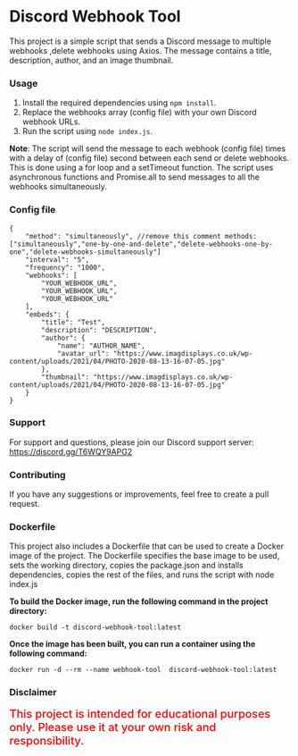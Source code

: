 # Discord Webhook Tool
This project is a simple script that sends a Discord message to multiple webhooks ,delete webhooks using Axios. The message contains a title, description, author, and an image thumbnail.

### Usage
1. Install the required dependencies using `npm install`.
2. Replace the webhooks array (config file) with your own Discord webhook URLs.
3. Run the script using `node index.js`.

**Note**: The script will send the message to each webhook (config file) times with a delay of (config file) second between each send or delete webhooks. This is done using a for loop and a setTimeout function. The script uses asynchronous functions and Promise.all to send messages to all the webhooks simultaneously.

### Config file
```
{
    "method": "simultaneously", //remove this comment methods: ["simultaneously","one-by-one-and-delete","delete-webhooks-one-by-one","delete-webhooks-simultaneously"]
    "interval": "5",
    "frequency": "1000",
    "webhooks": [
        "YOUR_WEBHOOK_URL",
        "YOUR_WEBHOOK_URL",
        "YOUR_WEBHOOK_URL"
    ],
    "embeds": {
        "title": "Test",
        "description": "DESCRIPTION",
        "author": {
            "name": "AUTHOR_NAME",
            "avatar_url": "https://www.imagdisplays.co.uk/wp-content/uploads/2021/04/PHOTO-2020-08-13-16-07-05.jpg"
        },
        "thumbnail": "https://www.imagdisplays.co.uk/wp-content/uploads/2021/04/PHOTO-2020-08-13-16-07-05.jpg"
    }
}
```


### Support
For support and questions, please join our Discord support server: https://discord.gg/T6WQY9APG2

### Contributing
If you have any suggestions or improvements, feel free to create a pull request.

### Dockerfile
This project also includes a Dockerfile that can be used to create a Docker image of the project. The Dockerfile specifies the base image to be used, sets the working directory, copies the package.json and installs dependencies, copies the rest of the files, and runs the script with node index.js

**To build the Docker image, run the following command in the project directory:**

`docker build -t discord-webhook-tool:latest`

**Once the image has been built, you can run a container using the following command:**

`docker run -d --rm --name webhook-tool  discord-webhook-tool:latest`

### Disclaimer
<span style="color:red;font-size:20px;font-weight:540;">This project is intended for educational purposes only. Please use it at your own risk and responsibility.</span>